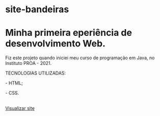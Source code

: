 # site-bandeiras
<h1>Minha primeira eperiência de desenvolvimento Web.</h1>
<p>Fiz este projeto quando iniciei meu curso de programação em Java, no Instituto PROA - 2021.</p>
<p>TECNOLOGIAS UTILIZADAS:</p>
<p>- HTML;</p>
<p>- CSS.</p>

<br>
<a href="https://lphbackspace.github.io/Site-Bandeiras/pg6inicio.html">Visualizar site</a>
